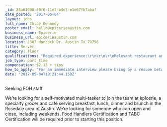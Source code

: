 ```yaml
---
_id: 86a61990-30f6-11e7-b4e7-e1e67fb7abaf
date_posted: '2017-05-04'
layout: jobs
full_name: Chloe Kennedy
poster_email: hello@epicerieaustin.com
business_name: Epicerie
business_url: epicerieaustin.com
location: 2307 Hancock Dr. Austin Tx 78756
title: Server
category: floor
qualifications: "Required experience:\r\n\r\n\r\nRelevant restaurant and serving experience\r\n\r\n\r\nA positive attitude, both with coworkers and customers\r\n\r\n\r\nWell-developed organizational skills\r\n\r\n\r\nSome experience in placing and receiving orders"
job_type: part_time
compensation: $2.13 + tips
how_to_apply: "For an immediate interview please bring by a resume between 2-4 Wed – Fri\r\nOr email one to Chloe Kennedy at hello@epicerieaustin.com"
date: '2017-05-04T18:21:44.159Z'
---
```

Seeking FOH staff


We’re looking for a self-motivated multi-tasker to join the team at èpicerie, a specialty grocer and café serving breakfast, lunch, dinner and brunch in the Rosedale area of Austin. We’re looking for someone who can open and close, including weekends. Food Handlers Certification and TABC Certification will be required prior to starting this position.
